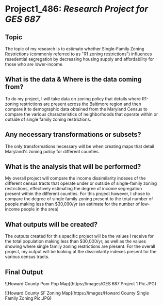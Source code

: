 # Project1_486: *Research Project for GES 687*

## Topic
The topic of my research is to estimate whether Single-Family Zoning Restrictions (commonly referred to as "R1 zoning restrictions") influences resedential segregation by decreasing housing supply and affordability for those who are lower-income.

## What is the data & Where is the data coming from? 
To do my project, I will take data on zoning policy that details where R1-zoning restrictions are present across the Baltimore region and then compare it to demographic data obtained from the Maryland Census to compare the various characteristics of neighborhoods that operate within or outside of single family zoning restrictions. 

## Any necessary transformations or subsets? 
The only transformations necessary will be when creating maps that detail Maryland's zoning policy for different counties. 

## What is the analysis that will be performed? 
My overall project will compare the income dissimilarity indexes of the different census tracts that operate under or outside of single-family zoning restrictions, effectively estimating the degree of income segregation present within the different counties. For this project however, I chose to compare the degree of single family zoning present to the  total number of people making less than $30,000/yr (an estimate for the number of low-income people in the area)

## What outputs will be created? 
The outputs created for this specific project will be the values I receive for the total population making less than $30,000/yr, as well as the values showing where single family zoning restrictions are present. For the overall project, my output will be looking at the dissimilarity indexes present for the various census tracts. 


## Final Output 
![Howard County Poor Pop Map](https://images/GES 687 Project 1 Pic.JPG)

![Howard County SF Zoning Map](https://images/Howard County Single Family Zoning Pic.JPG)
